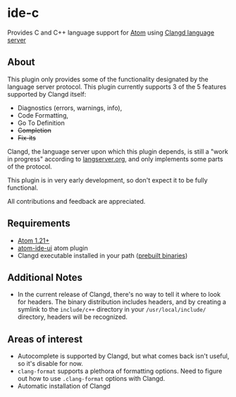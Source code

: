 # ide-c

Provides C and C++ language support for [Atom][atom] using
[Clangd language server](clangd)

## About

This plugin only provides some of the functionality designated by the language
server protocol. This plugin currently supports 3 of the 5 features supported by Clangd itself:
+ Diagnostics (errors, warnings, info),
+ Code Formatting,
+ Go To Definition
+ ~~Completion~~
+ ~~Fix-its~~

Clangd, the language server upon which this plugin depends, is still a "work in
progress" according to [langserver.org][langserver], and only implements some
parts of the protocol.

This plugin is in very early development, so don't expect it to be fully
functional.

All contributions and feedback are appreciated.

## Requirements

+ [Atom 1.21+][atom]
+ [atom-ide-ui][atom-ide-ui] atom plugin
+ Clangd executable installed in your path ([prebuilt binaries][llvm-releases])

## Additional Notes

+ In the current release of Clangd, there's no way to tell it where to look for
headers. The binary distribution includes headers, and by creating a symlink to
the `include/c++` directory in your `/usr/local/include/` directory, headers
will be recognized.

## Areas of interest

+ Autocomplete is supported by Clangd, but what comes back isn't useful, so it's
disable for now.
+ `clang-format` supports a plethora of formatting options. Need to figure out
how to use `.clang-format` options with Clangd.
+ Automatic installation of Clangd

[atom]: http://atom.io/
[clangd]: https://clang.llvm.org/extra/clangd.html
[langserver]: http://langserver.org
[llvm-releases]: http://releases.llvm.org/download.html
[atom-ide-ui]: https://atom.io/packages/atom-ide-ui
